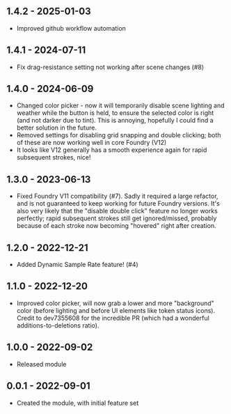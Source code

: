 ## 1.4.2 - 2025-01-03
- Improved github workflow automation

## 1.4.1 - 2024-07-11
- Fix drag-resistance setting not working after scene changes (#8)

## 1.4.0 - 2024-06-09
- Changed color picker - now it will temporarily disable scene lighting and weather while the button is held, to ensure
  the selected color is right (and not darker due to tint).  This is annoying, hopefully I could find a better solution
  in the future.
- Removed settings for disabling grid snapping and double clicking;  both of these are now working well in core Foundry (V12)
- It looks like V12 generally has a smooth experience again for rapid subsequent strokes, nice!

## 1.3.0 - 2023-06-13
- Fixed Foundry V11 compatibility (#7). Sadly it required a large refactor, and is not guaranteed to keep working for
future Foundry versions.  It's also very likely that the "disable double click" feature no longer works perfectly; rapid
subsequent strokes still get ignored/missed, probably because of each stroke now becoming "hovered" right after
creation.

## 1.2.0 - 2022-12-21
- Added Dynamic Sample Rate feature! (#4)

## 1.1.0 - 2022-12-20
- Improved color picker, will now grab a lower and more "background" color (before lighting and before UI elements
 like token status icons).  Credit to dev7355608 for the incredible PR (which had a wonderful additions-to-deletions 
 ratio).

## 1.0.0 - 2022-09-02
- Released module

## 0.0.1 - 2022-09-01
- Created the module, with initial feature set

